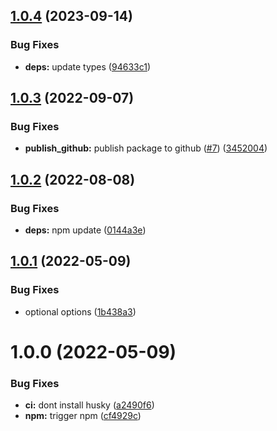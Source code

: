 ## [1.0.4](https://github.com/5app/fetch/compare/v1.0.3...v1.0.4) (2023-09-14)


### Bug Fixes

* **deps:** update types ([94633c1](https://github.com/5app/fetch/commit/94633c1091edfacbb44e4df224ad5e1f5c427225))

## [1.0.3](https://github.com/5app/fetch/compare/v1.0.2...v1.0.3) (2022-09-07)


### Bug Fixes

* **publish_github:** publish package to github ([#7](https://github.com/5app/fetch/issues/7)) ([3452004](https://github.com/5app/fetch/commit/34520046a8dafdb268fa5f25d9af89acb483c1bb))

## [1.0.2](https://github.com/5app/fetch/compare/v1.0.1...v1.0.2) (2022-08-08)

### Bug Fixes

-   **deps:** npm update ([0144a3e](https://github.com/5app/fetch/commit/0144a3ea141bf6fff1389143da17b5ff9f054608))

## [1.0.1](https://github.com/5app/fetch/compare/v1.0.0...v1.0.1) (2022-05-09)

### Bug Fixes

-   optional options ([1b438a3](https://github.com/5app/fetch/commit/1b438a3329c0926a86056312fcef9d9180ff5a93))

# 1.0.0 (2022-05-09)

### Bug Fixes

-   **ci:** dont install husky ([a2490f6](https://github.com/5app/fetch/commit/a2490f6c53341bcfa987df5d3f95c02a4d50b643))
-   **npm:** trigger npm ([cf4929c](https://github.com/5app/fetch/commit/cf4929c8b9582643cf18936f89c9fc4e35837c26))
